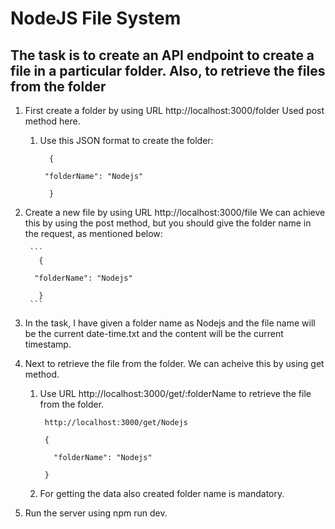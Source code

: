 # NodeJS File System

## **The task is to create an API endpoint to create a file in a particular folder. Also, to retrieve the files from the folder**

1. First create a folder by using URL http://localhost:3000/folder Used post method here.
 
   1. Use this JSON format to create the folder:

        ```
          {

         "folderName": "Nodejs"

          }
        ```
        

2. Create a new file by using URL http://localhost:3000/file We can achieve this by using the post method, but you should give the folder name in the request, as mentioned below:

        ```
          {

         "folderName": "Nodejs"

          }
        ```

3. In the task, I have given a folder name as Nodejs and the file name will be the current date-time.txt and the content will be the current timestamp.

4. Next to retrieve the file from the folder. We can acheive this by using get method.

    1. Use URL http://localhost:3000/get/:folderName to retrieve the file from the folder.

            http://localhost:3000/get/Nodejs  

         ```
          {

            "folderName": "Nodejs"

          }
         ```
    2. For getting the data also created folder name is mandatory.

5. Run the server using npm run dev.